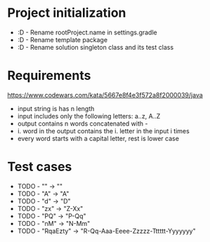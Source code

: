# Project initialization
* :D - Rename rootProject.name in settings.gradle
* :D - Rename template package
* :D - Rename solution singleton class and its test class

# Requirements
https://www.codewars.com/kata/5667e8f4e3f572a8f2000039/java

- input string is has n length  
- input includes only the following letters: a..z, A..Z
- output contains n words concatenated with -
- i. word in the output contains the i. letter in the input i times
- every word starts with a capital letter, rest is lower case

# Test cases
- TODO - "" -> ""  
- TODO - "A" -> "A"
- TODO - "d" -> "D"
- TODO - "zx" -> "Z-Xx"
- TODO - "PQ" -> "P-Qq"
- TODO - "nM" -> "N-Mm"
- TODO - "RqaEzty" -> "R-Qq-Aaa-Eeee-Zzzzz-Tttttt-Yyyyyyy"
